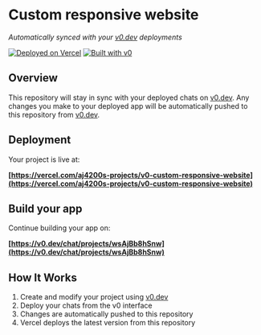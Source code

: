 # Custom responsive website

*Automatically synced with your [v0.dev](https://v0.dev) deployments*

[![Deployed on Vercel](https://img.shields.io/badge/Deployed%20on-Vercel-black?style=for-the-badge&logo=vercel)](https://vercel.com/aj4200s-projects/v0-custom-responsive-website)
[![Built with v0](https://img.shields.io/badge/Built%20with-v0.dev-black?style=for-the-badge)](https://v0.dev/chat/projects/wsAjBb8hSnw)

## Overview

This repository will stay in sync with your deployed chats on [v0.dev](https://v0.dev).
Any changes you make to your deployed app will be automatically pushed to this repository from [v0.dev](https://v0.dev).

## Deployment

Your project is live at:

**[https://vercel.com/aj4200s-projects/v0-custom-responsive-website](https://vercel.com/aj4200s-projects/v0-custom-responsive-website)**

## Build your app

Continue building your app on:

**[https://v0.dev/chat/projects/wsAjBb8hSnw](https://v0.dev/chat/projects/wsAjBb8hSnw)**

## How It Works

1. Create and modify your project using [v0.dev](https://v0.dev)
2. Deploy your chats from the v0 interface
3. Changes are automatically pushed to this repository
4. Vercel deploys the latest version from this repository